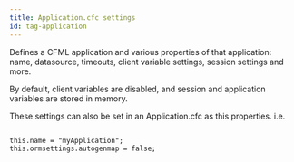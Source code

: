 ```yaml
---
title: Application.cfc settings
id: tag-application
---
```


Defines a CFML application and various properties of that application: name, datasource, timeouts, client variable settings, session settings and more. 

By default, client variables are disabled, and session and application variables are stored in memory.

These settings can also be set in an Application.cfc as this properties. i.e. 

```

this.name = "myApplication";
this.ormsettings.autogenmap = false;

```

